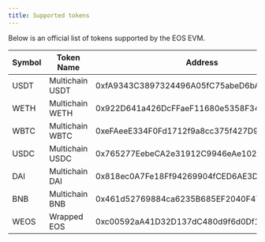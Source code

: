 ```yaml
---
title: Supported tokens
---
```


Below is an official list of tokens supported by the EOS EVM.

| Symbol    | Token Name      | Address                                                                |
|-----------|-----------------|------------------------------------------------------------------------|
| USDT | Multichain USDT | 0xfA9343C3897324496A05fC75abeD6bAC29f8A40f           |
| WETH | Multichain WETH | 0x922D641a426DcFFaeF11680e5358F34d97d112E1 |
| WBTC | Multichain WBTC | 0xeFAeeE334F0Fd1712f9a8cc375f427D9Cdd40d73 |
| USDC | Multichain USDC | 0x765277EebeCA2e31912C9946eAe1021199B39C61 |
| DAI | Multichain DAI  | 0x818ec0A7Fe18Ff94269904fCED6AE3DaE6d6dC0b |
| BNB | Multichain BNB  | 0x461d52769884ca6235B685EF2040F47d30C94EB5 |
| WEOS | Wrapped EOS     | 0xc00592aA41D32D137dC480d9f6d0Df19b860104F |

